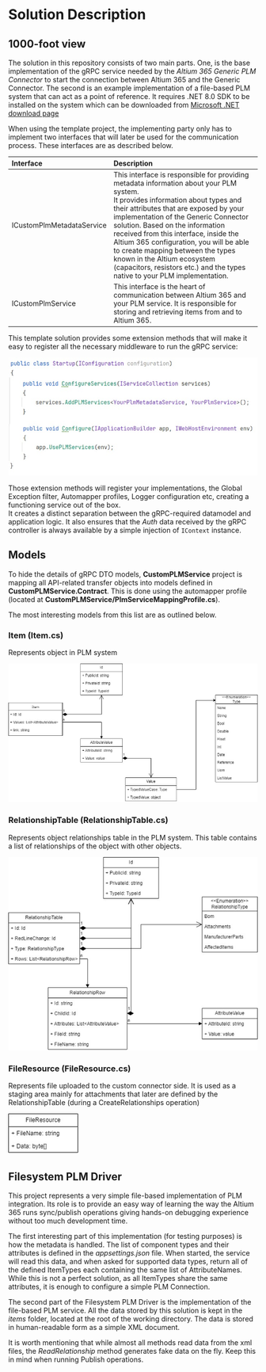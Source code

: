 ﻿# Solution Description

## 1000-foot view
The solution in this repository consists of two main parts. One, is the base implementation of the gRPC service needed by the *Altium 365 Generic PLM Connector* to start 
the connection between Altium 365 and the Generic Connector. The second is an example implementation of a file-based PLM system that can act as a point of reference. 
It requires .NET 8.0 SDK to be installed on the system which can be downloaded from [Microsoft .NET download page](https://dotnet.microsoft.com/en-us/download/dotnet/8.0) 

When using the template project, the implementing party only has to implement two interfaces that will later be used for the communication process. 
These interfaces are as described below.

| Interface                 | Description                                                                                                                                                                                                                                                                                                                                                                                                                                                                                   |
|:--------------------------|:----------------------------------------------------------------------------------------------------------------------------------------------------------------------------------------------------------------------------------------------------------------------------------------------------------------------------------------------------------------------------------------------------------------------------------------------------------------------------------------------|
| ICustomPlmMetadataService | This interface is responsible for providing metadata information about your PLM system. <br/>It provides information about types and their attributes that are exposed by your implementation of the Generic Connector solution. Based on the information received from this interface, inside the Altium 365 configuration, you will be able to create mapping between the types known in the Altium ecosystem (capacitors, resistors etc.) and the types native to your PLM implementation. |
| ICustomPlmService         | This interface is the heart of communication between Altium 365 and your PLM service. It is responsible for storing and retrieving items from and to Altium 365.                                                                                                                                                                                                                                                                                                                              |

This template solution provides some extension methods that will make it easy to register all the necessary middleware to run the gRPC service:

![Startup.cs with registration of Custom PLM service](images/solution/solution_register_middleware.jpg "Middleware registration")

Those extension methods will register your implementations, the Global Exception filter, Automapper profiles, Logger configuration etc, creating a functioning service out of the box.  
It creates a distinct separation between the gRPC-required datamodel and application logic. It also ensures that the *Auth* data received by the
gRPC controller is always available by a simple injection of <code>IContext</code> instance.

## Models
To hide the details of gRPC DTO models, **CustomPLMService** project is mapping all API-related transfer objects into models defined in **CustomPLMService.Contract**. 
This is done using the automapper profile (located at **CustomPLMService/PlmServiceMappingProfile.cs**).

The most interesting models from this list are as outlined below.
### Item (Item.cs)
Represents object in PLM system

![Item diagram](./images/solution/ItemDiagram.jpg "Item Diagram")

### RelationshipTable (RelationshipTable.cs)
Represents object relationships table in the PLM system. This table contains a list of relationships of the object with other objects.

![RelationshipTable diagram](./images/solution/RelationshipTableDiagram.jpg "Relationship Table Diagram")

### FileResource (FileResource.cs)
Represents file uploaded to the custom connector side. It is used as a staging area mainly for attachments that later are 
defined by the RelationshipTable (during a CreateRelationships operation)

![FileResource diagram](./images/solution/FileResourceDiagram.jpg "File Resource Diagram")

## Filesystem PLM Driver
This project represents a very simple file-based implementation of PLM integration. Its role is to provide an easy way
of learning the way the Altium 365 runs sync/publish operations giving hands-on debugging experience without 
too much development time.

The first interesting part of this implementation (for testing purposes) is how the metadata is handled.
The list of component types and their attributes is defined in the *appsettings.json* file. When started, the service will
read this data, and when asked for supported data types, return all of the defined ItemTypes each containing the same list
of AttributeNames. While this is not a perfect solution, as all ItemTypes share the same attributes, it is enough to configure
a simple PLM Connection.

The second part of the Filesystem PLM Driver is the implementation of the file-based PLM service. All the data stored by this solution
is kept in the *items* folder, located at the root of the working directory. The data is stored in human-readable form as a simple XML
document. 

It is worth mentioning that while almost all methods read data from the xml files, the *ReadRelationship* method generates fake
data on the fly. Keep this in mind when running Publish operations.

